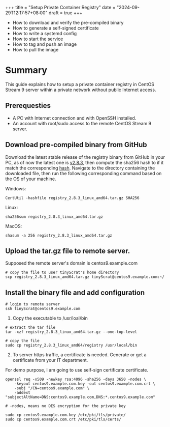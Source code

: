 +++
title = "Setup Private Container Registry"
date = "2024-09-29T12:17:57+08:00"
draft = true
+++

- How to download and verify the pre-compiled binary
- How to generate a self-signed certificate
- How to write a systemd config
- How to start the service
- How to tag and push an image
- How to pull the image

# Summary

This guide explains how to setup a private container registry in CentOS Stream 9
server within a private network without public Internet access.

## Prerequesties

- A PC with Internet connection and with OpenSSH installed.
- An account with root/sudo access to the remote CentOS Stream 9 server.

## Download pre-compiled binary from GitHub

Download the latest stable release of the registry binary from GitHub in your PC,
as of now the latest one is [v2.8.3][1], then compute the sha256 hash to if it match
the corresponding [hash][2]. Navigate to the directory containing the downloaded file,
then run the following corresponding command based on the OS of your machine.

Windows:
```Batch
CertUtil -hashfile registry_2.8.3_linux_amd64.tar.gz SHA256
```
Linux:
```Shell
sha256sum registry_2.8.3_linux_amd64.tar.gz
```

MacOS:
```Shell
shasum -a 256 registry_2.8.3_linux_amd64.tar.gz
```

## Upload the tar.gz file to remote server.

Supposed the remote server's domain is centos9.example.com

```Shell
# copy the file to user tinyScrat's home directory
scp registry_2.8.3_linux_amd64.tar.gz tinyScrat@centos9.example.com:~/
```

## Install the binary file and add configuration

```Shell
# login to remote server
ssh tinyScrat@centos9.example.com
```

1. Copy the executable to /usr/loal/bin

```Shell
# extract the tar file
tar -xzf registry_2.8.3_linux_amd64.tar.gz --one-top-level

# copy the file
sudo cp registry_2.8.3_linux_amd64/registry /usr/local/bin
```

2. To server https traffic, a certificate is needed. Generate or get a certificate from
your IT department.

For demo purpose, I am going to use self-sign certificate certificate.

```Shell
openssl req -x509 -newkey rsa:4096 -sha256 -days 3650 -nodes \
    -keyout centos9.example.com.key -out centos9.example.com.crt \
    -subj "/CN=centos9.example.com" \
    -addext "subjectAltName=DNS:centos9.example.com,DNS:*.centos9.example.com"

# -nodes, means no DES encryption for the private key

sudo cp centos9.example.com.key /etc/pki/tls/private/
sudo cp centos9.example.com.crt /etc/pki/tls/certs/
```

[1]: <https://github.com/distribution/distribution/releases/download/v2.8.3/registry_2.8.3_linux_amd64.tar.gz> "registry tar.gz"
[2]: <https://github.com/distribution/distribution/releases/download/v2.8.3/registry_2.8.3_linux_amd64.tar.gz.sha256> "sha256"
